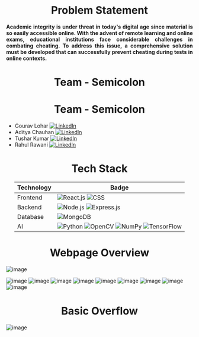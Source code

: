 <h1 style="text-align: center;">Problem Statement</h1>
<div style="text-align: justify;">
    <p style="font-weight: bold;">
        Academic integrity is under threat in today's digital age since material is so easily accessible online. With the advent of remote learning and online exams, educational institutions face considerable challenges in combating cheating. To address this issue, a comprehensive solution must be developed that can successfully prevent cheating during tests in online contexts.
    </p>
</div>


<h1 style="text-align: center;">Team - Semicolon</h1>

<h1 style="text-align: center;">Team - Semicolon</h1>

* Gourav Lohar [![LinkedIn](https://img.shields.io/badge/LinkedIn-blue?logo=linkedin&style=flat-square)](https://www.linkedin.com/)
* Aditya Chauhan [![LinkedIn](https://img.shields.io/badge/LinkedIn-blue?logo=linkedin&style=flat-square)](https://www.linkedin.com/)
* Tushar Kumar [![LinkedIn](https://img.shields.io/badge/LinkedIn-blue?logo=linkedin&style=flat-square)](https://www.linkedin.com/)
* Rahul Rawani [![LinkedIn](https://img.shields.io/badge/LinkedIn-blue?logo=linkedin&style=flat-square)](https://www.linkedin.com/)




<h1 style="text-align: center;">Tech Stack</h1>

<div style="margin: 0 auto; width: max-content;">

| Technology | Badge |
|------------|-------|
| Frontend   | ![React.js](https://img.shields.io/badge/React.js-blue?logo=react&style=flat-square) ![CSS](https://img.shields.io/badge/CSS-orange?logo=css3&style=flat-square) |
| Backend    | ![Node.js](https://img.shields.io/badge/Node.js-green?logo=node.js&style=flat-square) ![Express.js](https://img.shields.io/badge/Express.js-lightgrey?logo=express&style=flat-square) |
| Database   | ![MongoDB](https://img.shields.io/badge/MongoDB-brightgreen?logo=mongodb&style=flat-square) |
| AI         | ![Python](https://img.shields.io/badge/Python-blue?logo=python&style=flat-square) ![OpenCV](https://img.shields.io/badge/OpenCV-yellow?logo=opencv&style=flat-square) ![NumPy](https://img.shields.io/badge/NumPy-orange?logo=numpy&style=flat-square) ![TensorFlow](https://img.shields.io/badge/TensorFlow-yellow?logo=tensorflow&style=flat-square) |

</div>


<h1 style="text-align: center;">Webpage Overview</h1>


![image](https://github.com/Gouravlohar/Machine-Learning/assets/55839674/a5ddc97d-bc12-4e4e-b253-ae130bb0103d)

![image](https://github.com/Gouravlohar/Machine-Learning/assets/55839674/5502c5be-c498-4cf8-8534-72d4c1de7dc5)
![image](https://github.com/Gouravlohar/Machine-Learning/assets/55839674/366bf195-a691-4db9-88d4-ec9e901bcfdb)
![image](https://github.com/Gouravlohar/Machine-Learning/assets/55839674/e55e5177-5f1c-4d5f-b4bc-cfad1ad15117)
![image](https://github.com/Gouravlohar/Machine-Learning/assets/55839674/4501f0d0-9568-4287-9815-523e6d5da689)
![image](https://github.com/Gouravlohar/Machine-Learning/assets/55839674/cb34cc12-eb8e-47bb-b1cf-321b5132af92)
![image](https://github.com/Gouravlohar/Machine-Learning/assets/55839674/856697af-0efc-46dd-aada-fa9f86d3fcd8)
![image](https://github.com/Gouravlohar/Machine-Learning/assets/55839674/723fb322-100c-42b8-b1da-9279d4a32b6f)
![image](https://github.com/Gouravlohar/Machine-Learning/assets/55839674/be56c910-da96-4ef8-b0a8-cfc217e78c73)
![image](https://github.com/Gouravlohar/Machine-Learning/assets/55839674/9a67bd66-112e-402c-92fb-c00da08544f6)

<h1 style="text-align: center;">Basic Overflow</h1>

![image](https://github.com/Gouravlohar/Machine-Learning/assets/55839674/18a5ad7d-5102-430c-a4bd-12a06ef70959)

